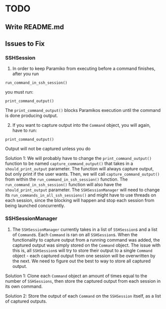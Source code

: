 # TODO

## Write README.md

## Issues to Fix

### SSHSession

1. In order to keep Paramiko from executing before a command finishes, after you run

`run_command_in_ssh_session()`

you must run:

`print_command_output()`

The `print_command_output()` blocks Paramikos execution until the command is done producing output.

2. If you want to capture output into the `Command` object, you will again, have to run:

`print_command_output()`

Output will not be captured unless you do

Solution 1: We will probably have to change the `print_command_output()` function to be named
`capture_command_output()` that takes in a `should_print_output` parameter.  The function will
always capture output, but only print if the user wants.  Then, we will call
`capture_command_output()` from within the `run_command_in_ssh_session()` function.  The
`run_command_in_ssh_session()` function will also have the `should_print_output` parameter.  The
`SSHSessionManager` will need to change its `run_commands_in_all_ssh_sessions()` and might have to
use threads on each session, since the blocking will happen and stop each session from being
launched concurrently.

### SSHSessionManager

1. The `SSHSessionManager` currently takes in a list of `SSHSession`s and a list of `Command`s.
Each `Command` is ran on all `SSHSession`s.  When the functionality to capture output from a running
command was added, the captured output was simply stored on the `Command` object.  The issue with
this is, all `SSHSession`s will try to store their output to a single `Command` object - each
captured output from one session will be overwritten by the next.  We need to figure out the best to
way to store all captured output.

Solution 1: Clone each `Command` object an amount of times equal to the number of `SSHSessions`,
then store the captured output from each session in its own command.

Solution 2: Store the output of each `Command` on the `SSHSession` itself, as a list of captured
outputs.
